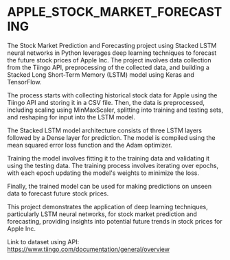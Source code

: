 # APPLE_STOCK_MARKET_FORECASTING

The Stock Market Prediction and Forecasting project using Stacked LSTM neural networks in Python leverages deep learning techniques to forecast the future stock prices of Apple Inc. The project involves data collection from the Tiingo API, preprocessing of the collected data, and building a Stacked Long Short-Term Memory (LSTM) model using Keras and TensorFlow.

The process starts with collecting historical stock data for Apple using the Tiingo API and storing it in a CSV file. Then, the data is preprocessed, including scaling using MinMaxScaler, splitting into training and testing sets, and reshaping for input into the LSTM model.

The Stacked LSTM model architecture consists of three LSTM layers followed by a Dense layer for prediction. The model is compiled using the mean squared error loss function and the Adam optimizer.

Training the model involves fitting it to the training data and validating it using the testing data. The training process involves iterating over epochs, with each epoch updating the model's weights to minimize the loss.

Finally, the trained model can be used for making predictions on unseen data to forecast future stock prices.

This project demonstrates the application of deep learning techniques, particularly LSTM neural networks, for stock market prediction and forecasting, providing insights into potential future trends in stock prices for Apple Inc.

Link to dataset using API: https://www.tiingo.com/documentation/general/overview
